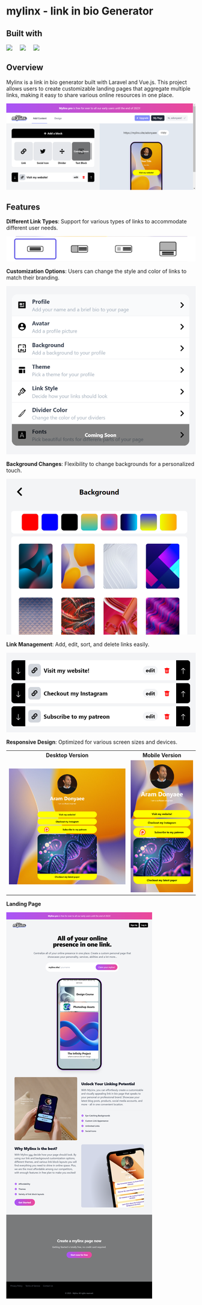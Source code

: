 # mylinx - link in bio Generator

## Built with
<div align="left">
  <img src="https://cdn.jsdelivr.net/gh/devicons/devicon@latest/icons/laravel/laravel-original.svg" height="30" />
  <img width="12" />
  <img src="https://cdn.jsdelivr.net/gh/devicons/devicon@latest/icons/vuejs/vuejs-original.svg" height="30" />
  <img width="12" />
  <img src="https://cdn.jsdelivr.net/gh/devicons/devicon@latest/icons/tailwindcss/tailwindcss-original.svg" height="30" />
</div>

## Overview

Mylinx is a link in bio generator built with Laravel and Vue.js. This project allows users to create customizable landing pages that aggregate multiple links, making it easy to share various online resources in one place.

<img src="https://github.com/AramDonyaee/mylinx/blob/main/dashboard%20preview.png?raw=true" />

## Features

**Different Link Types**: Support for various types of links to accommodate different user needs.

<img src="https://github.com/AramDonyaee/mylinx/blob/main/different%20link%20types.png?raw=true" />
  
**Customization Options**: Users can change the style and color of links to match their branding.
  
<img src="https://github.com/AramDonyaee/mylinx/blob/main/customizations.PNG?raw=true" />

**Background Changes**: Flexibility to change backgrounds for a personalized touch.

<img src="https://github.com/AramDonyaee/mylinx/blob/main/different%20backgrounds.PNG?raw=true" />

**Link Management**: Add, edit, sort, and delete links easily.

<img src="https://github.com/AramDonyaee/mylinx/blob/main/sortable%20links.PNG?raw=true" />

**Responsive Design**: Optimized for various screen sizes and devices.

<table align="center">
  <tr>
    <th style="text-align: center;">Desktop Version</th>
    <th style="text-align: center;">Mobile Version</th>
  </tr>
  <tr>
    <td style="text-align: center;">
      <img src="https://github.com/AramDonyaee/mylinx/blob/main/page%20desktop%20version.png?raw=true" alt="Desktop Screenshot" style="max-width: 100%; height: auto;">
    </td>
    <td style="text-align: center;">
      <img src="https://github.com/AramDonyaee/mylinx/blob/main/page%20mobile%20version.png?raw=true" alt="Mobile Screenshot" style="max-width: 100%; height: auto;">
    </td>
  </tr>
</table>

**Landing Page**

<img src="https://github.com/AramDonyaee/mylinx/blob/main/landing%20page.png?raw=true" />




